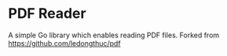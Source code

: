 # PDF Reader

A simple Go library which enables reading PDF files. Forked from https://github.com/ledongthuc/pdf
